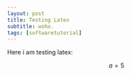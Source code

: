 ```yaml
---
layout: post
title: Testing Latex
subtitle: woho.
tags: [softwaretutorial]
---
```


Here i am testing latex:

$$a = 5$$
